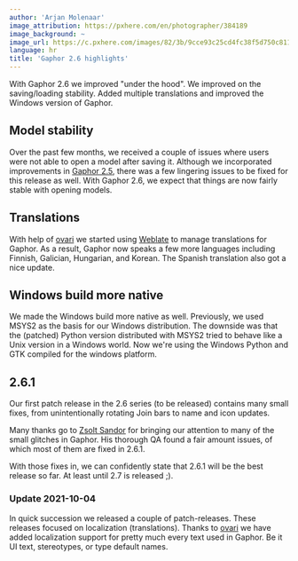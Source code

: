 ```yaml
---
author: 'Arjan Molenaar'
image_attribution: https://pxhere.com/en/photographer/384189
image_background: ~
image_url: https://c.pxhere.com/images/82/3b/9cce93c25cd4fc38f5d750c81198-1419096.jpg!d
language: hr
title: 'Gaphor 2.6 highlights'
---
```


With Gaphor 2.6 we improved "under the hood". We improved on the
saving/loading stability. Added multiple translations and improved the
Windows version of Gaphor.

<!--break-->

## Model stability

Over the past few months, we received a couple of issues where users were
not able to open a model after saving it. Although we incorporated
improvements in [Gaphor 2.5](/2021/07/02/gaphor-2.5-highlights.html), there
was a few lingering issues to be fixed for this release as well. With Gaphor
2.6, we expect that things are now fairly stable with opening models.

## Translations

With help of [ovari](https://github.com/ovari) we started using
[Weblate](https://hosted.weblate.org/projects/gaphor/gaphor/) to manage
translations for Gaphor. As a result, Gaphor now speaks a few more languages
including Finnish, Galician, Hungarian, and Korean. The Spanish translation
also got a nice update.

## Windows build more native

We made the Windows build more native as well. Previously, we used MSYS2 as
the basis for our Windows distribution. The downside was that the (patched)
Python version distributed with MSYS2 tried to behave like a Unix version in
a Windows world. Now we're using the Windows Python and GTK compiled for the
windows platform.

## 2.6.1

Our first patch release in the 2.6 series (to be released) contains many
small fixes, from unintentionally rotating Join bars to name and icon
updates.

Many thanks go to [Zsolt Sandor](https://github.com/sz332) for bringing our
attention to many of the small glitches in Gaphor. His thorough QA found a
fair amount issues, of which most of them are fixed in 2.6.1.

With those fixes in, we can confidently state that 2.6.1 will be the best
release so far. At least until 2.7 is released ;).

### Update 2021-10-04

In quick succession we released a couple of patch-releases. These releases
focused on localization (translations). Thanks to
[ovari](https://github.com/ovari) we have added localization support for
pretty much every text used in Gaphor. Be it UI text, stereotypes, or type
default names.
